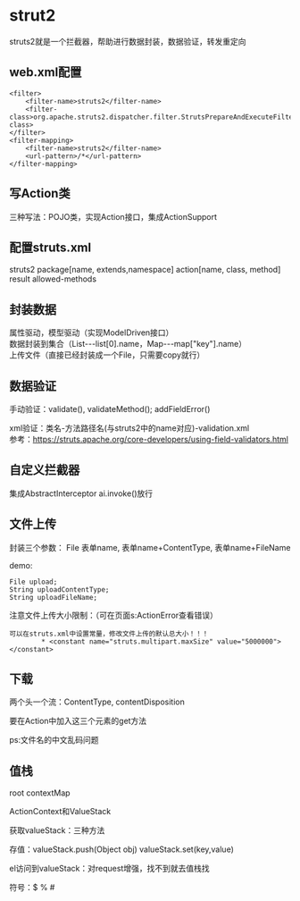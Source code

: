 # strut2

struts2就是一个拦截器，帮助进行数据封装，数据验证，转发重定向

## web.xml配置
	<filter>
		<filter-name>struts2</filter-name>
		<filter-class>org.apache.struts2.dispatcher.filter.StrutsPrepareAndExecuteFilter</filter-class>
	</filter>
	<filter-mapping>
		<filter-name>struts2</filter-name>
		<url-pattern>/*</url-pattern>
	</filter-mapping>

## 写Action类

三种写法：POJO类，实现Action接口，集成ActionSupport

## 配置struts.xml

struts2 package[name, extends,namespace] action[name, class, method] result allowed-methods

## 封装数据

属性驱动，模型驱动（实现ModelDriven接口）  
数据封装到集合（List---list[0].name，Map---map["key"].name）  
上传文件（直接已经封装成一个File，只需要copy就行）

## 数据验证

手动验证：validate(), validateMethod(); addFieldError()

xml验证：类名-方法路径名(与struts2中的name对应)-validation.xml  
参考：https://struts.apache.org/core-developers/using-field-validators.html

## 自定义拦截器

集成AbstractInterceptor ai.invoke()放行

## 文件上传

封装三个参数： File 表单name, 表单name+ContentType, 表单name+FileName

demo:

	File upload;
	String uploadContentType;
	String uploadFileName;

注意文件上传大小限制：（可在页面s:ActionError查看错误）

	可以在struts.xml中设置常量，修改文件上传的默认总大小！！！
            * <constant name="struts.multipart.maxSize" value="5000000"></constant>

## 下载

两个头一个流：ContentType, contentDisposition 

要在Action中加入这三个元素的get方法

ps:文件名的中文乱码问题

## 值栈

root contextMap

ActionContext和ValueStack

获取valueStack：三种方法

存值：valueStack.push(Object obj)
valueStack.set(key,value)

el访问到valueStack：对request增强，找不到就去值栈找

符号：$ % #













